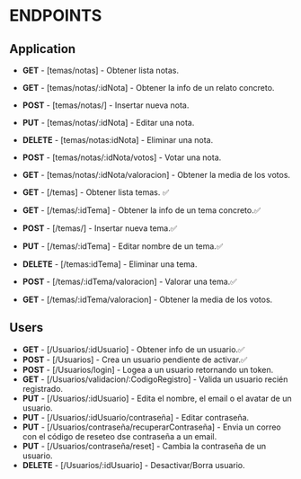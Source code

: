 # ENDPOINTS

## Application

-   **GET** - [temas/notas] - Obtener lista notas.
-   **GET** - [temas/notas/:idNota] - Obtener la info de un relato concreto.
-   **POST** - [temas/notas/] - Insertar nueva nota.
-   **PUT** - [temas/notas/:idNota] - Editar una nota.
-   **DELETE** - [temas/notas:idNota] - Eliminar una nota.
-   **POST** - [temas/notas/:idNota/votos] - Votar una nota.
-   **GET** - [temas/notas/:idNota/valoracion] - Obtener la media de los votos.

-   **GET** - [/temas] - Obtener lista temas. ✅
-   **GET** - [/temas/:idTema] - Obtener la info de un tema concreto.✅
-   **POST** - [/temas/] - Insertar nueva tema.✅
-   **PUT** - [/temas/:idTema] - Editar nombre de un tema.✅
-   **DELETE** - [/temas:idTema] - Eliminar una tema.
-   **POST** - [/temas/:idTema/valoracion] - Valorar una tema.✅
-   **GET** - [/temas/:idTema/valoracion] - Obtener la media de los votos.

## Users

-   **GET** - [/Usuarios/:idUsuario] - Obtener info de un usuario.✅
-   **POST** - [/Usuarios] - Crea un usuario pendiente de activar.✅
-   **POST** - [/Usuarios/login] - Logea a un usuario retornando un token.
-   **GET** - [/Usuarios/validacion/:CodigoRegistro] - Valida un usuario recién registrado.
-   **PUT** - [/Usuarios/:idUsuario] - Edita el nombre, el email o el avatar de un usuario.
-   **PUT** - [/Usuarios/:idUsuario/contraseña] - Editar contraseña.
-   **PUT** - [/Usuarios/contraseña/recuperarContraseña] - Envia un correo con el código de reseteo dse contraseña a un email.
-   **PUT** - [/Usuarios/contraseña/reset] - Cambia la contraseña de un usuario.
-   **DELETE** - [/Usuarios/:idUsuario] - Desactivar/Borra usuario.
